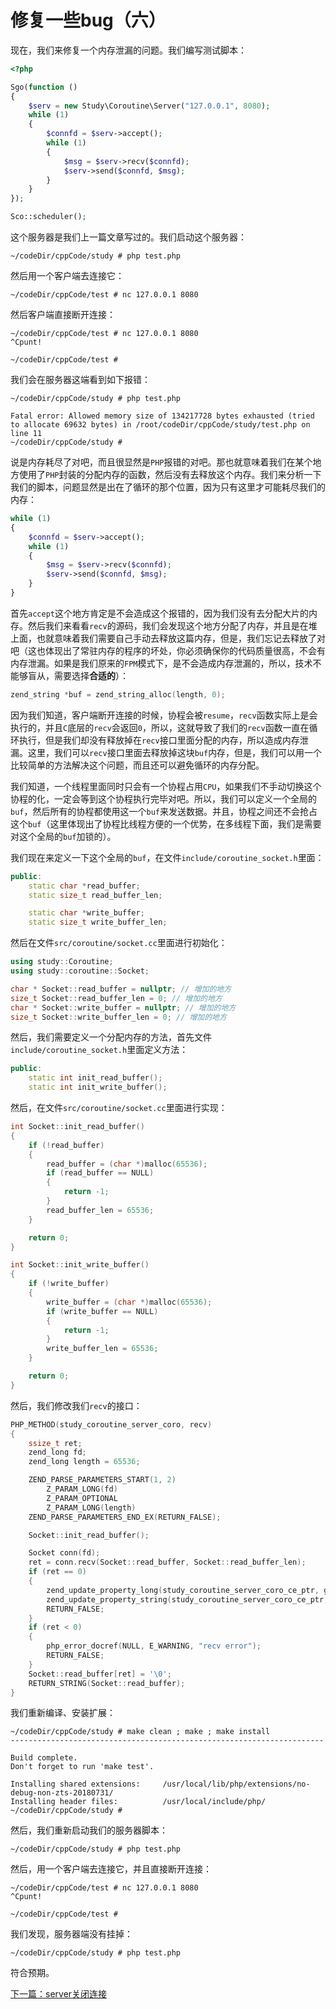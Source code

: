 # 修复一些bug（六）

现在，我们来修复一个内存泄漏的问题。我们编写测试脚本：

```php
<?php

Sgo(function ()
{
    $serv = new Study\Coroutine\Server("127.0.0.1", 8080);
    while (1)
    {
        $connfd = $serv->accept();
        while (1)
        {
            $msg = $serv->recv($connfd);
            $serv->send($connfd, $msg);
        }
    }
});

Sco::scheduler();
```

这个服务器是我们上一篇文章写过的。我们启动这个服务器：

```shell
~/codeDir/cppCode/study # php test.php

```

然后用一个客户端去连接它：

```shell
~/codeDir/cppCode/test # nc 127.0.0.1 8080

```

然后客户端直接断开连接：

```shell
~/codeDir/cppCode/test # nc 127.0.0.1 8080
^Cpunt!

~/codeDir/cppCode/test #
```

我们会在服务器这端看到如下报错：

```shell
~/codeDir/cppCode/study # php test.php

Fatal error: Allowed memory size of 134217728 bytes exhausted (tried to allocate 69632 bytes) in /root/codeDir/cppCode/study/test.php on line 11
~/codeDir/cppCode/study #
```

说是内存耗尽了对吧，而且很显然是`PHP`报错的对吧。那也就意味着我们在某个地方使用了`PHP`封装的分配内存的函数，然后没有去释放这个内存。我们来分析一下我们的脚本，问题显然是出在了循环的那个位置，因为只有这里才可能耗尽我们的内存：

```php
while (1)
{
    $connfd = $serv->accept();
    while (1)
    {
        $msg = $serv->recv($connfd);
        $serv->send($connfd, $msg);
    }
}
```

首先`accept`这个地方肯定是不会造成这个报错的，因为我们没有去分配大片的内存。然后我们来看看`recv`的源码，我们会发现这个地方分配了内存，并且是在堆上面，也就意味着我们需要自己手动去释放这篇内存，但是，我们忘记去释放了对吧（这也体现出了常驻内存的程序的坏处，你必须确保你的代码质量很高，不会有内存泄漏。如果是我们原来的`FPM`模式下，是不会造成内存泄漏的，所以，技术不能够盲从，需要选择**合适的**）：

```cpp
zend_string *buf = zend_string_alloc(length, 0);
```

因为我们知道，客户端断开连接的时候，协程会被`resume`，`recv`函数实际上是会执行的，并且`C`底层的`recv`会返回`0`，所以，这就导致了我们的`recv`函数一直在循环执行，但是我们却没有释放掉在`recv`接口里面分配的内存，所以造成内存泄漏。这里，我们可以`recv`接口里面去释放掉这块`buf`内存，但是，我们可以用一个比较简单的方法解决这个问题，而且还可以避免循环的内存分配。

我们知道，一个线程里面同时只会有一个协程占用`CPU`，如果我们不手动切换这个协程的化，一定会等到这个协程执行完毕对吧。所以，我们可以定义一个全局的`buf`，然后所有的协程都使用这一个`buf`来发送数据。并且，协程之间还不会抢占这个`buf`（这里体现出了协程比线程方便的一个优势，在多线程下面，我们是需要对这个全局的`buf`加锁的）。

我们现在来定义一下这个全局的`buf`，在文件`include/coroutine_socket.h`里面：

```cpp
public:
    static char *read_buffer;
    static size_t read_buffer_len;

    static char *write_buffer;
    static size_t write_buffer_len;
```

然后在文件`src/coroutine/socket.cc`里面进行初始化：

```cpp
using study::Coroutine;
using study::coroutine::Socket;

char * Socket::read_buffer = nullptr; // 增加的地方
size_t Socket::read_buffer_len = 0; // 增加的地方
char * Socket::write_buffer = nullptr; // 增加的地方
size_t Socket::write_buffer_len = 0; // 增加的地方
```

然后，我们需要定义一个分配内存的方法，首先文件`include/coroutine_socket.h`里面定义方法：

```cpp
public:
    static int init_read_buffer();
    static int init_write_buffer();
```

然后，在文件`src/coroutine/socket.cc`里面进行实现：

```cpp
int Socket::init_read_buffer()
{
    if (!read_buffer)
    {
        read_buffer = (char *)malloc(65536);
        if (read_buffer == NULL)
        {
            return -1;
        }
        read_buffer_len = 65536;
    }

    return 0;
}

int Socket::init_write_buffer()
{
    if (!write_buffer)
    {
        write_buffer = (char *)malloc(65536);
        if (write_buffer == NULL)
        {
            return -1;
        }
        write_buffer_len = 65536;
    }

    return 0;
}
```

然后，我们修改我们`recv`的接口：

```cpp
PHP_METHOD(study_coroutine_server_coro, recv)
{
    ssize_t ret;
    zend_long fd;
    zend_long length = 65536;

    ZEND_PARSE_PARAMETERS_START(1, 2)
        Z_PARAM_LONG(fd)
        Z_PARAM_OPTIONAL
        Z_PARAM_LONG(length)
    ZEND_PARSE_PARAMETERS_END_EX(RETURN_FALSE);

    Socket::init_read_buffer();

    Socket conn(fd);
    ret = conn.recv(Socket::read_buffer, Socket::read_buffer_len);
    if (ret == 0)
    {
        zend_update_property_long(study_coroutine_server_coro_ce_ptr, getThis(), ZEND_STRL("errCode"), ST_ERROR_SESSION_CLOSED_BY_CLIENT);
        zend_update_property_string(study_coroutine_server_coro_ce_ptr, getThis(), ZEND_STRL("errMsg"), st_strerror(ST_ERROR_SESSION_CLOSED_BY_CLIENT));
        RETURN_FALSE;
    }
    if (ret < 0)
    {
        php_error_docref(NULL, E_WARNING, "recv error");
        RETURN_FALSE;
    }
    Socket::read_buffer[ret] = '\0';
    RETURN_STRING(Socket::read_buffer);
}
```

我们重新编译、安装扩展：

```shell
~/codeDir/cppCode/study # make clean ; make ; make install
----------------------------------------------------------------------

Build complete.
Don't forget to run 'make test'.

Installing shared extensions:     /usr/local/lib/php/extensions/no-debug-non-zts-20180731/
Installing header files:          /usr/local/include/php/
~/codeDir/cppCode/study #
```

然后，我们重新启动我们的服务器脚本：

```shell
~/codeDir/cppCode/study # php test.php 

```

然后，用一个客户端去连接它，并且直接断开连接：

```shell
~/codeDir/cppCode/test # nc 127.0.0.1 8080
^Cpunt!

~/codeDir/cppCode/test #
```

我们发现，服务器端没有挂掉：

```shell
~/codeDir/cppCode/study # php test.php

```

符合预期。

[下一篇：server关闭连接](./《PHP扩展开发》-协程-server关闭连接.md)
